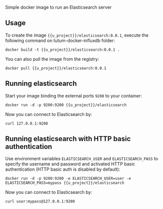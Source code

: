 
Simple docker image to run an Elasticsearch server

Usage
-----

To create the image `{{u_project}}/elasticsearch:0.0.1`, execute the following command on tutum-docker-influxdb folder:

    docker build -t {{u_project}}/elasticsearch:0.0.1 .

You can also pull the image from the registry:

    docker pull {{u_project}}/elasticsearch:0.0.1


Running elasticsearch
--------------------------------

Start your image binding the external ports `9200` to your container:

    docker run -d -p 9200:9200 {{u_project}}/elasticsearch

Now you can connect to Elasticsearch by:

    curl 127.0.0.1:9200

Running elasticsearch with HTTP basic authentication
----------------------------------------------------

Use environment variables `ELASTICSEARCH_USER` and `ELASTICSEARCH_PASS` to specify the username and password and activated HTTP basic authentication (HTTP basic auth is disabled by default):

    docker run -d -p 9200:9200 -e ELASTICSEARCH_USER=user -e ELASTICSEARCH_PASS=mypass {{u_project}}/elasticsearch

Now you can connect to Elasticsearch by:

    curl user:mypass@127.0.0.1:9200
